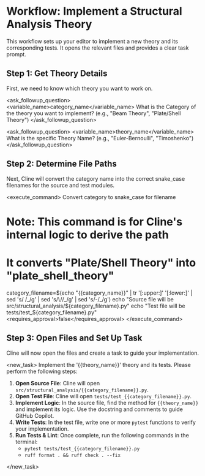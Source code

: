 # Workflow: Implement a Structural Analysis Theory

This workflow sets up your editor to implement a new theory and its corresponding tests. It opens the relevant files and provides a clear task prompt.

## Step 1: Get Theory Details

First, we need to know which theory you want to work on.

<ask_followup_question>
<variable_name>category_name</variable_name>
<prompt>What is the Category of the theory you want to implement? (e.g., "Beam Theory", "Plate/Shell Theory")</prompt>
</ask_followup_question>

<ask_followup_question>
<variable_name>theory_name</variable_name>
<prompt>What is the specific Theory Name? (e.g., "Euler-Bernoulli", "Timoshenko")</prompt>
</ask_followup_question>

## Step 2: Determine File Paths

Next, Cline will convert the category name into the correct snake_case filenames for the source and test modules.

<execute_command>
<description>Convert category to snake_case for filename</description>
<command>

# Note: This command is for Cline's internal logic to derive the path

# It converts "Plate/Shell Theory" into "plate_shell_theory"

category_filename=$(echo "{{category_name}}" | tr '[:upper:]' '[:lower:]' | sed 's/ /_/g' | sed 's/\//_/g' | sed 's/-/_/g')
echo "Source file will be src/structural_analysis/${category_filename}.py"
echo "Test file will be tests/test_${category_filename}.py"
</command>
<requires_approval>false</requires_approval>
</execute_command>

## Step 3: Open Files and Set Up Task

Cline will now open the files and create a task to guide your implementation.

<new_task>
<description>Implement the '{{theory_name}}' theory and its tests.</description>
<instructions>
Please perform the following steps:

1. **Open Source File**: Cline will open `src/structural_analysis/{{category_filename}}.py`.
2. **Open Test File**: Cline will open `tests/test_{{category_filename}}.py`.
3. **Implement Logic**: In the source file, find the method for `{{theory_name}}` and implement its logic. Use the docstring and comments to guide GitHub Copilot.
4. **Write Tests**: In the test file, write one or more `pytest` functions to verify your implementation.
5. **Run Tests & Lint**: Once complete, run the following commands in the terminal:
    - `pytest tests/test_{{category_filename}}.py`
    - `ruff format . && ruff check . --fix`
</instructions>

</new_task>
